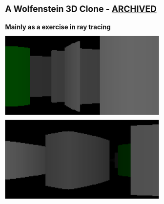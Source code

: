 # A Wolfenstein 3D Clone - [ARCHIVED](LICENSE)
## Mainly as a exercise in ray tracing

![Screenshot 1](img/Screenshot_01.png)

![Screenshot 2](img/Screenshot_02.png)


